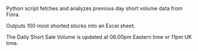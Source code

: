 Python script fetches and analyzes previous day short volume data from Finra. 

Outputs 100 most shorted stocks into an Excel sheet. 

The Daily Short Sale Volume is updated at 06.00pm Eastern time or 11pm UK time.
